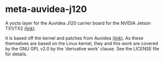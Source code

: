 # meta-auvidea-j120

A yocto layer for the Auvidea J120 carrier board for the NVIDIA Jetson TX1/TX2 [(link)][1].

It is based off the kernel and patches from Auvidea [(link)][2]. As these themselves are
based on the Linux kernel, they and this work are covered by the GNU GPL v2.0 by
the 'derivative work' clause. See the LICENSE file for details.

[1]: https://auvidea.com/j120/
[2]: https://auvidea.com/download/firmware/TX2/v1.5/ChangesTX2J140_Kernel_r28.1_v1.5.tar.gz

